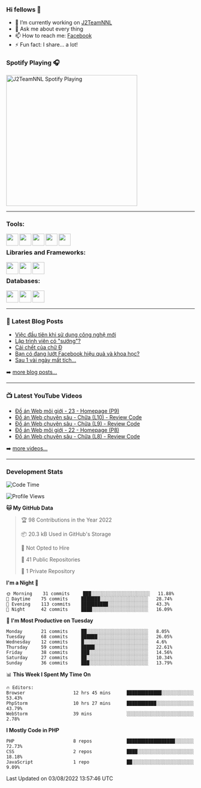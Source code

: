 ### Hi fellows 👋

- 🔭 I’m currently working on [J2TeamNNL]
- 💬 Ask me about every thing
- 📫 How to reach me: [Facebook]
- ⚡ Fun fact: I share... a lot!


### Spotify Playing 🎧
[<img src="https://spotify-playing-git-master.j2teamnnl.vercel.app/api/spotify-playing" alt="J2TeamNNL Spotify Playing" width="350" />](https://open.spotify.com/user/31ghget3jspvgpjwbv5pcwli3smab)

---

### Tools:
<img align='left' height="32" width="32" src="https://cdn.jsdelivr.net/npm/simple-icons@4.8.0/icons/sublimetext.svg" />
<img align='left' height="32" width="32" src="https://cdn.jsdelivr.net/npm/simple-icons@4.8.0/icons/phpstorm.svg" />
<img align='left' height="32" width="32" src="https://cdn.jsdelivr.net/npm/simple-icons@4.8.0/icons/xampp.svg" />
<img align='left' height="32" width="32" src="https://cdn.jsdelivr.net/npm/simple-icons@4.8.0/icons/laragon.svg" />
<img align='left' height="32" width="32" src="https://cdn.jsdelivr.net/npm/simple-icons@4.8.0/icons/docker.svg" />
<br>

### Libraries and Frameworks:
<img align='left' height="32" width="32" src="https://cdn.jsdelivr.net/npm/simple-icons@4.8.0/icons/jquery.svg" />
<img align='left' height="32" width="32" src="https://cdn.jsdelivr.net/npm/simple-icons@4.8.0/icons/laravel.svg" />
<img align='left' height="32" width="32" src="https://cdn.jsdelivr.net/npm/simple-icons@4.8.0/icons/nuxt-dot-js.svg" />
<br>

### Databases:
<img align='left' height="32" width="32" src="https://cdn.jsdelivr.net/npm/simple-icons@4.8.0/icons/mysql.svg" />
<img align='left' height="32" width="32" src="https://cdn.jsdelivr.net/npm/simple-icons@4.8.0/icons/postgresql.svg" />
<img align='left' height="32" width="32" src="https://cdn.jsdelivr.net/npm/simple-icons@4.8.0/icons/elasticsearch.svg" />

<br>
<br>

---

### 📕 Latest Blog Posts
<!-- BLOG-POST-LIST:START -->
- [Việc đầu tiên khi sử dụng công nghệ mới](https://j2teamnnl.blogspot.com/2020/07/viec-au-tien-khi-su-dung-cong-nghe-moi.html)
- [Lập trình viên có &quot;sướng&quot;?](https://j2teamnnl.blogspot.com/2020/03/lap-trinh-vien-co.html)
- [Cái chết của chữ Đ](https://j2teamnnl.blogspot.com/2020/01/cai-chet-cua-chu.html)
- [Bạn có đang lướt Facebook hiệu quả và khoa học?](https://j2teamnnl.blogspot.com/2019/08/ban-co-ang-luot-web-hieu-qua-va-khoa-hoc.html)
- [Sau 1 vài ngày mất tích...](https://j2teamnnl.blogspot.com/2019/08/sau-1-vai-ngay-mat-tich.html)
<!-- BLOG-POST-LIST:END -->
➡️ [more blog posts...](https://j2teamnnl.blogspot.com)

---

### 📺 Latest YouTube Videos
<!-- YOUTUBE:START -->
- [Đồ án Web môi giới - 23 - Homepage &lpar;P9&rpar;](https://www.youtube.com/watch?v=exKK4cHnMd4)
- [Đồ án Web chuyên sâu - Chữa &lpar;L10&rpar; - Review Code](https://www.youtube.com/watch?v=QqIjWiNgIDE)
- [Đồ án Web chuyên sâu - Chữa &lpar;L9&rpar; - Review Code](https://www.youtube.com/watch?v=nEJbdnBfCyU)
- [Đồ án Web môi giới - 22 - Homepage &lpar;P8&rpar;](https://www.youtube.com/watch?v=i2Kap7ClV2o)
- [Đồ án Web chuyên sâu - Chữa &lpar;L8&rpar; - Review Code](https://www.youtube.com/watch?v=YDtorb7K6sw)
<!-- YOUTUBE:END -->
➡️ [more videos...](https://www.youtube.com/j2teamnnl)

---
### Development Stats
<!--START_SECTION:waka-->
![Code Time](http://img.shields.io/badge/Code%20Time-3%2C248%20hrs%2044%20mins-blue)

![Profile Views](http://img.shields.io/badge/Profile%20Views-53-blue)

**🐱 My GitHub Data** 

> 🏆 98 Contributions in the Year 2022
 > 
> 📦 20.3 kB Used in GitHub's Storage 
 > 
> 🚫 Not Opted to Hire
 > 
> 📜 41 Public Repositories 
 > 
> 🔑 1 Private Repository 
 > 
**I'm a Night 🦉** 

```text
🌞 Morning    31 commits     ███░░░░░░░░░░░░░░░░░░░░░░   11.88% 
🌆 Daytime    75 commits     ███████░░░░░░░░░░░░░░░░░░   28.74% 
🌃 Evening    113 commits    ██████████░░░░░░░░░░░░░░░   43.3% 
🌙 Night      42 commits     ████░░░░░░░░░░░░░░░░░░░░░   16.09%

```
📅 **I'm Most Productive on Tuesday** 

```text
Monday       21 commits     ██░░░░░░░░░░░░░░░░░░░░░░░   8.05% 
Tuesday      68 commits     ██████░░░░░░░░░░░░░░░░░░░   26.05% 
Wednesday    12 commits     █░░░░░░░░░░░░░░░░░░░░░░░░   4.6% 
Thursday     59 commits     █████░░░░░░░░░░░░░░░░░░░░   22.61% 
Friday       38 commits     ███░░░░░░░░░░░░░░░░░░░░░░   14.56% 
Saturday     27 commits     ██░░░░░░░░░░░░░░░░░░░░░░░   10.34% 
Sunday       36 commits     ███░░░░░░░░░░░░░░░░░░░░░░   13.79%

```


📊 **This Week I Spent My Time On** 

```text
🔥 Editors: 
Browser                  12 hrs 45 mins      █████████████░░░░░░░░░░░░   53.43% 
PhpStorm                 10 hrs 27 mins      ███████████░░░░░░░░░░░░░░   43.79% 
WebStorm                 39 mins             ░░░░░░░░░░░░░░░░░░░░░░░░░   2.78%

```

**I Mostly Code in PHP** 

```text
PHP                      8 repos             ██████████████████░░░░░░░   72.73% 
CSS                      2 repos             ████░░░░░░░░░░░░░░░░░░░░░   18.18% 
JavaScript               1 repo              ██░░░░░░░░░░░░░░░░░░░░░░░   9.09%

```



 Last Updated on 03/08/2022 13:57:46 UTC
<!--END_SECTION:waka-->


[J2TeamNNL]: https://j2teamnnl.com/
[Facebook]: https://fb.me/j2teamnnl
